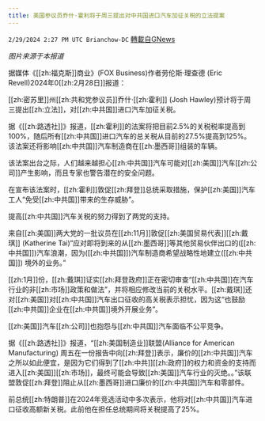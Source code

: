 ```yaml
---
title: 美国参议员乔什·霍利将于周三提出对中共国进口汽车加征关税的立法提案
---
```

`2/29/2024 2:27 PM UTC Brianchow-DC` [轉載自GNews](https://gnews.org/articles/2353314)

*图片来源于本报道*

据媒体《[[zh:福克斯]]商业》(FOX Business)作者劳伦斯·理查德 (Eric Revell)2024年0[[zh:2月28日]]报道：

[[zh:密苏里]]州[[zh:共和党参议员]]乔什·[[zh:霍利]] (Josh Hawley)预计将于周三提出[[zh:立法]]，对[[zh:中共国]]进口汽车加征关税。

据《[[zh:路透社]]》报道，[[zh:霍利]]的法案将把目前2.5%的关税税率提高到100%，随后所有[[zh:中共国]]进口汽车的总关税从目前的27.5%提高到125%。该法案还将影响[[zh:中共国]]汽车制造商在[[zh:墨西哥]]组装的车辆。

该法案出台之际，人们越来越担心[[zh:中共国]]汽车可能对[[zh:美国]]汽车[[zh:公司]]产生影响，而且专家也警告潜在的安全问题。

在宣布该法案时，[[zh:霍利]]敦促[[zh:拜登]]总统采取措施，保护[[zh:美国]]汽车工人“免受[[zh:中共国]]带来的生存威胁”。

提高[[zh:中共国]]汽车关税的努力得到了两党的支持。

来自[[zh:美国]]两大党的一批议员在[[zh:11月]]敦促[[zh:美国贸易代表]][[zh:戴琪]] (Katherine Tai)“应对即将到来的从[[zh:墨西哥]]等其他贸易伙伴出口的([[zh:中共国]])汽车浪潮，因为([[zh:中共国]])汽车制造商希望战略性地建立([[zh:中共国]]) 境外的业务。”

[[zh:1月]]份，[[zh:戴琪]]证实[[zh:拜登政府]]正在密切审查“[[zh:中共国]]在汽车行业的非[[zh:市场]]政策和做法”，并将相应修改当前的关税水平。[[zh:戴琪]]还对[[zh:美国]]对[[zh:中共国]]汽车出口征收的高关税表示担忧，因为这“也鼓励[[zh:中共国]]企业在[[zh:中共国]]境外开展业务”。

[[zh:美国]]汽车[[zh:公司]]也抱怨与[[zh:中共国]]汽车面临不公平竞争。

据《[[zh:路透社]]》报道，“[[zh:美国制造业]]联盟(Alliance for American Manufacturing) 周五在一份报告中向[[zh:拜登]]表示，廉价的[[zh:中共国]]汽车之所以如此便宜，是因为它们得到了[[zh:中共]][[zh:政府]]的权力和资金的支持而进入[[zh:美国]][[zh:市场]]，最终可能会导致[[zh:美国]]汽车行业的灭绝。。”该联盟敦促[[zh:拜登]]阻止从[[zh:墨西哥]]进口廉价的[[zh:中共国]]汽车和零部件。

前总统[[zh:特朗普]]在2024年竞选活动中多次表示，他将对[[zh:中共国]]汽车进口征收高额新关税。此前他在担任总统期间将关税提高了25%。
